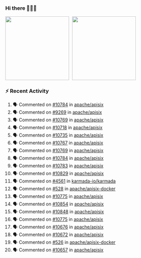 ### Hi there 👋👋👋

<div style="display: flex; gap: 10px;">
  <img height="200px" src="https://github-readme-stats.vercel.app/api?username=Vacant2333&show_icons=true&theme=flag-india&count_private=true&hide_rank=true&include_all_commits=true">
  <img height="200px" src="https://github-readme-stats.vercel.app/api/top-langs/?username=Vacant2333&layout=donut">
</div>

### :zap: Recent Activity

<!--START_SECTION:activity-->
1. 🗣 Commented on [#10784](https://github.com/apache/apisix/issues/10784#issuecomment-1905556807) in [apache/apisix](https://github.com/apache/apisix)
2. 🗣 Commented on [#9269](https://github.com/apache/apisix/issues/9269#issuecomment-1905365485) in [apache/apisix](https://github.com/apache/apisix)
3. 🗣 Commented on [#10769](https://github.com/apache/apisix/issues/10769#issuecomment-1905361918) in [apache/apisix](https://github.com/apache/apisix)
4. 🗣 Commented on [#10718](https://github.com/apache/apisix/issues/10718#issuecomment-1904145453) in [apache/apisix](https://github.com/apache/apisix)
5. 🗣 Commented on [#10735](https://github.com/apache/apisix/issues/10735#issuecomment-1904139379) in [apache/apisix](https://github.com/apache/apisix)
6. 🗣 Commented on [#10767](https://github.com/apache/apisix/issues/10767#issuecomment-1904042019) in [apache/apisix](https://github.com/apache/apisix)
7. 🗣 Commented on [#10769](https://github.com/apache/apisix/issues/10769#issuecomment-1904038569) in [apache/apisix](https://github.com/apache/apisix)
8. 🗣 Commented on [#10784](https://github.com/apache/apisix/issues/10784#issuecomment-1904034956) in [apache/apisix](https://github.com/apache/apisix)
9. 🗣 Commented on [#10783](https://github.com/apache/apisix/issues/10783#issuecomment-1904033591) in [apache/apisix](https://github.com/apache/apisix)
10. 🗣 Commented on [#10829](https://github.com/apache/apisix/issues/10829#issuecomment-1904024349) in [apache/apisix](https://github.com/apache/apisix)
11. 🗣 Commented on [#4561](https://github.com/karmada-io/karmada/pull/4561#issuecomment-1902564047) in [karmada-io/karmada](https://github.com/karmada-io/karmada)
12. 🗣 Commented on [#528](https://github.com/apache/apisix-docker/issues/528#issuecomment-1902470572) in [apache/apisix-docker](https://github.com/apache/apisix-docker)
13. 🗣 Commented on [#10775](https://github.com/apache/apisix/issues/10775#issuecomment-1901774120) in [apache/apisix](https://github.com/apache/apisix)
14. 🗣 Commented on [#10854](https://github.com/apache/apisix/pull/10854#issuecomment-1900307730) in [apache/apisix](https://github.com/apache/apisix)
15. 🗣 Commented on [#10848](https://github.com/apache/apisix/issues/10848#issuecomment-1900299616) in [apache/apisix](https://github.com/apache/apisix)
16. 🗣 Commented on [#10775](https://github.com/apache/apisix/issues/10775#issuecomment-1900295324) in [apache/apisix](https://github.com/apache/apisix)
17. 🗣 Commented on [#10676](https://github.com/apache/apisix/issues/10676#issuecomment-1899974819) in [apache/apisix](https://github.com/apache/apisix)
18. 🗣 Commented on [#10672](https://github.com/apache/apisix/issues/10672#issuecomment-1899967270) in [apache/apisix](https://github.com/apache/apisix)
19. 🗣 Commented on [#526](https://github.com/apache/apisix-docker/issues/526#issuecomment-1899827099) in [apache/apisix-docker](https://github.com/apache/apisix-docker)
20. 🗣 Commented on [#10657](https://github.com/apache/apisix/issues/10657#issuecomment-1899621006) in [apache/apisix](https://github.com/apache/apisix)
<!--END_SECTION:activity-->
